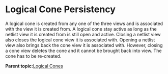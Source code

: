 # Logical Cone Persistency

A logical cone is created from any one of the three views and is associated with the view it is created from. A logical cone stay active as long as the netlist view it is created from is still open and active. Closing a netlist view also closes the logical cone view it is associated with. Opening a netlist view also brings back the cone view it is associated with. However, closing a cone view deletes the cone and it cannot be brought back into view. The cone has to be re-created.

**Parent topic:**[Logical Cones](GUID-E851B51B-C26E-4D51-9567-903C5143B64D.md)

